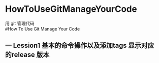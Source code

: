 # HowToUseGitManageYourCode
用 git 管理代码  
#How To Use Git Manage Your Code  
## 一 Lession1 基本的命令操作以及添加tags 显示对应的release 版本  
